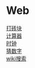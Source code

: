 # Web

[打砖块](https://poetliu.github.io/Web/BreakTheBricks/ "打砖块")<br>
[计算器](https://poetliu.github.io/Web/JsCalculator/ "计算器")<br>
[时钟](https://poetliu.github.io/Web/Clock/ "时钟")<br>
[猜数字](https://poetliu.github.io/Web/NumberGuessingGame/ "猜数字")<br>
[wiki搜索](https://poetliu.github.io/Web/WikiViewer/ "wiki搜索")
